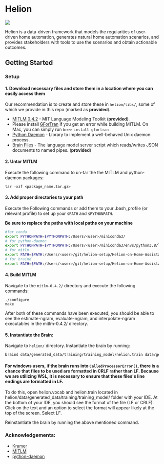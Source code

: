 # Helion

![](https://img.shields.io/badge/python-3.7-brightgreen.svg)

Helion is a data-driven framework that models the regularities of user-driven home automation, generates natural home automation scenarios, and provides stakeholders with tools to use the scenarios and obtain actionable outcomes.

## Getting Started

### Setup

#### 1. Download necessary files and store them in a location where you can easily access them

Our recommendation is to create and store these in `helion/libs/`, some of which we provide in this repo (marked as **provided**).

- [MITLM 0.4.2](https://github.com/mitlm/mitlm/releases/tag/v0.4.2) - MIT Language Modeling Toolkit (**provided**).
-  Please install [GForTran](https://gcc.gnu.org/wiki/GFortranBinaries#MacOS) if you get an error while building MITLM. On Mac, you can simply run `brew install gfortran`
- [Python Daemon](https://pypi.python.org/pypi/python-daemon/) - Library to implement a well-behaved Unix daemon process.
- [Brain Files](https://github.com/martingwhite/kramer) - The language model server script which reads/writes JSON documents to named pipes. (**provided**)  

#### 2. Untar MITLM

Execute the following command to un-tar the the MITLM and python-daemon packages:

`tar -xzf <package_name.tar.gz>`

#### 3. Add proper directories to your path

Execute the Following commands or add them to your .bash_profile (or relevant profile) to set up your `$PATH` and `$PYTHONPATH`.

**Be sure to replace the paths with local paths on your machine**

```sh
#for conda
export PYTHONPATH=$PYTHONPATH:/Users/<user>/miniconda3/
# for python-daemon
export PYTHONPATH=$PYTHONPATH:/Users/<user>/miniconda3/envs/python3.8/lib/python3.8/site-packages/daemon/
# for mitlm
export PATH=$PATH:/Users/<user>/git/helion-setup/Helion-on-Home-Assistant/helion/libs/mitlm-0.4.2/
# for braind
export PATH=$PATH:/Users/<user>/git/helion-setup/Helion-on-Home-Assistant/helion/libs/kramer/
```

#### 4. Build MITLM

Navigate to the `mitlm-0.4.2/` directory and execute the following commands:

```
./configure
make
```
After both of these commands have been executed, you should be able to see the estimate-ngram, evaluate-ngram, and interpolate-ngram executables in the mitlm-0.4.2/ directory.

#### 5. Instantiate the Brain:

Navigate to `helion/` directory. Instantiate the brain by running:

```sh
braind data/generated_data/training/training_model/helion.train data/generated_data/training/training_model/helion.vocab
```

#### For windows users, if the brain runs into `CalledProcessorError()`, there is a chance that files to be used are formatted in CRLF rather than LF. Because we are utilizing WSL, it is necessary to ensure that these files's line endings are formatted in LF.

To do this, open helion.vocab and helion.train located in helion/data/generated_data/training/training_model/ folder with your IDE. At the bottom of your IDE, you should see the format of the file (LF or CRLF). Click on the text and an option to select the format will appear likely at the top of the screen. Select LF.

Reinstantiate the brain by running the above mentioned command.

### Acknowledgements:

- [Kramer](https://github.com/martingwhite/kramer)
- [MITLM](https://github.com/mitlm/mitlm)
- [python-daemon](https://pypi.org/project/python-daemon/)
